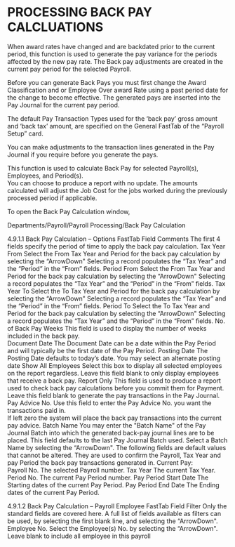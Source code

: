 # PROCESSING BACK PAY CALCLUATIONS

When award rates have changed and are backdated prior to the current period, this function is used to generate the pay variance for the periods affected by the new pay rate.  The Back pay adjustments are created in the current pay period for the selected Payroll.  

Before you can generate Back Pays you must first change the Award Classification and or Employee Over award Rate using a past period date for the change to become effective. 
The generated pays are inserted into the Pay Journal for the current pay period. 

The default Pay Transaction Types used for the ‘back pay’ gross amount and ‘back tax’ amount, are specified on the General FastTab of the “Payroll Setup” card.  

You can make adjustments to the transaction lines generated in the Pay Journal if you require before you generate the pays.

This function is used to calculate Back Pay for selected Payroll(s), Employees, and Period(s).  
You can choose to produce a report with no update.  The amounts calculated will adjust the Job Cost for the jobs worked during the previously processed period if applicable.

To open the Back Pay Calculation window,

Departments/Payroll/Payroll Processing/Back Pay Calculation
 

4.9.1.1	Back Pay Calculation – Options FastTab
Field	Comments
The first 4 fields specify the period of time to apply the back pay calculation.
Tax Year From	Select the From Tax Year and Period for the back pay calculation by selecting the “ArrowDown" 
Selecting a record populates the “Tax Year” and the “Period” in the “From” fields.
Period From	Select the From Tax Year and Period for the back pay calculation by selecting the “ArrowDown" 
Selecting a record populates the “Tax Year” and the “Period” in the “From” fields.
Tax Year To	Select the To Tax Year and Period for the back pay calculation by selecting the “ArrowDown" 
Selecting a record populates the “Tax Year” and the “Period” in the “From” fields.
Period To	Select the To Tax Year and Period for the back pay calculation by selecting the “ArrowDown" 
Selecting a record populates the “Tax Year” and the “Period” in the “From” fields.
No. of Back Pay Weeks	This field is used to display the number of weeks included in the back pay.   
Document Date	The Document Date can be a date within the Pay Period and will typically be the first date of the Pay Period.
Posting Date	The Posting Date defaults to today’s date.  You may select an alternate posting date 
Show All Employees	Select this box to display all selected employees on the report regardless.  Leave this field blank to only display employees that receive a back pay.
Report Only	This field is used to produce a report used to check back pay calculations before you commit them for Payment. 
Leave this field blank to generate the pay transactions in the Pay Journal.  
Pay Advice No.	Use this field to enter the Pay Advice No. you want the transactions paid in.  
If left zero the system will place the back pay transactions into the current pay advice.
Batch Name	You may enter the "Batch Name" of the Pay Journal Batch into which the generated back-pay journal lines are to be placed.
This field defaults to the last Pay Journal Batch used.
Select a Batch Name by selecting the “ArrowDown".
The following fields are default values that cannot be altered.  They are used to confirm the Payroll, Tax Year and pay Period the back pay transactions generated in.
Current Pay:	
            Payroll No.	The selected Payroll number.
            Tax Year	The current Tax Year.
            Period No.	The current Pay Period number.
            Pay Period Start Date	The Starting dates of the current Pay Period.
Pay Period End Date	The Ending dates of the current Pay Period.

4.9.1.2	Back Pay Calculation – Payroll Employee FastTab
Field	Filter
Only the standard fields are covered here.  A full list of fields available as filters can be used, by selecting the first blank line, and selecting the “ArrowDown".  
Employee No.	Select the Employee(s) No. by selecting the “ArrowDown".
Leave blank to include all employee in this payroll


